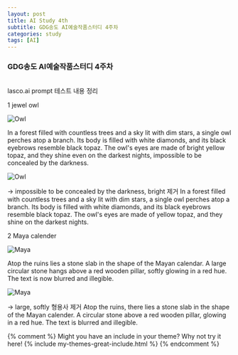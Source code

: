 ```yaml
---
layout: post
title: AI Study 4th
subtitle: GDG송도 AI예술작품스터디 4주차
categories: study
tags: [AI]
---
```


### GDG송도 AI예술작품스터디 4주차
<br>
lasco.ai prompt 테스트 내용 정리

1 jewel owl

![Owl](_posts/Batjimin.github.io/_posts/lasco/owl.png)

In a forest filled with countless trees and a sky lit with dim stars, a single owl perches atop a branch. Its body is filled with white diamonds, and its black eyebrows resemble black topaz. The owl's eyes are made of bright yellow topaz, and they shine even on the darkest nights, impossible to be concealed by the darkness.

![Owl](_posts/Batjimin.github.io/_posts/lasco/owl2.png)

→ impossible to be concealed by the darkness, bright 제거 
In a forest filled with countless trees and a sky lit with dim stars, a single owl perches atop a branch. Its body is filled with white diamonds, and its black eyebrows resemble black topaz. The owl's eyes are made of yellow topaz, and they shine on the darkest nights.

2 Maya calender

![Maya](_posts/Batjimin.github.io/_posts/lasco/maya.png)

Atop the ruins lies a stone slab in the shape of the Mayan calendar. A large circular stone hangs above a red wooden pillar, softly glowing in a red hue. The text is now blurred and illegible.

![Maya](_posts/Batjimin.github.io/_posts/lasco/maya2.png)

→  large, softly 형용사 제거
Atop the ruins, there lies a stone slab in the shape of the Mayan calender. A circular stone above a red wooden pillar, glowing in a red hue. The text is blurred and illegible. 




{% comment %}
Might you have an include in your theme? Why not try it here!
{% include my-themes-great-include.html %}
{% endcomment %}
